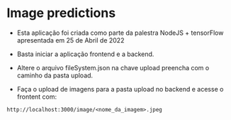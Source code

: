 # Image predictions

- Esta aplicação foi criada como parte da palestra NodeJS + tensorFlow apresentada em 25 de Abril de 2022

- Basta iniciar a aplicação frontend e a backend.

- Altere o arquivo fileSystem.json na chave upload preencha com o caminho da pasta upload.

- Faça o upload de imagens para a pasta upload no backend e acesse o frontent com:

```
http://localhost:3000/image/<nome_da_imagem>.jpeg
```
